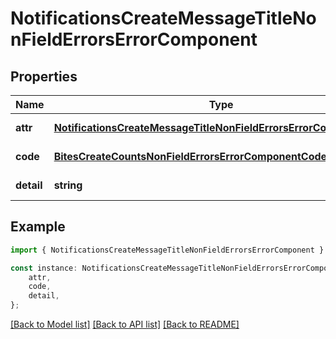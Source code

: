 # NotificationsCreateMessageTitleNonFieldErrorsErrorComponent


## Properties

Name | Type | Description | Notes
------------ | ------------- | ------------- | -------------
**attr** | [**NotificationsCreateMessageTitleNonFieldErrorsErrorComponentAttr**](NotificationsCreateMessageTitleNonFieldErrorsErrorComponentAttr.md) |  | [default to undefined]
**code** | [**BitesCreateCountsNonFieldErrorsErrorComponentCode**](BitesCreateCountsNonFieldErrorsErrorComponentCode.md) |  | [default to undefined]
**detail** | **string** |  | [default to undefined]

## Example

```typescript
import { NotificationsCreateMessageTitleNonFieldErrorsErrorComponent } from 'mosquito-alert';

const instance: NotificationsCreateMessageTitleNonFieldErrorsErrorComponent = {
    attr,
    code,
    detail,
};
```

[[Back to Model list]](../README.md#documentation-for-models) [[Back to API list]](../README.md#documentation-for-api-endpoints) [[Back to README]](../README.md)

